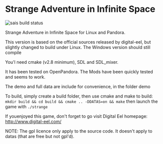 # Strange Adventure in Infinite Space


![sais build status](https://api.travis-ci.org/ptitSeb/sais.png "sais build status")

Strange Adventure in Infinite Space for Linux and Pandora.

This version is based on the official sources released by digital-eel, but slightly changed to build under Linux. The Windows version should still compile

You'l need cmake (v2.8 minimum), SDL and SDL_mixer.

It has been tested on OpenPandora. The Mods have been quickly tested and seems to work.

The demo and full data are include for convenience, in the folder demo

To build, simply create a build folder, then use cmake and make to build:
`mkdir build && cd build && cmake .. -DDATAS=on && make`
then launch the game with `./strange`

If youenjoyed this game, don't forget to go visit Digital Eel homepage: http://www.digital-eel.com/

NOTE: The gpl licence only apply to the source code. It doesn't apply to datas (that are free but not gpl'd).
